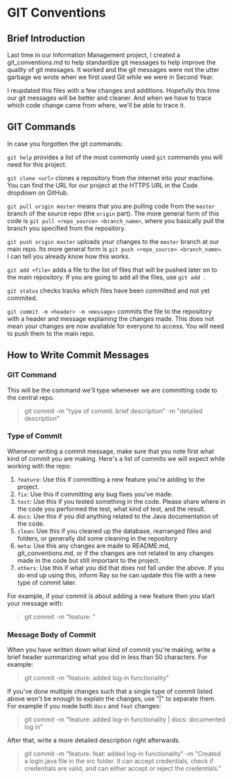 # GIT Conventions
## Brief Introduction
Last time in our Information Management project, I created a git_conventions.md to help standardize git messages to help improve the quality of git messages. It worked and the git messages were not the utter garbage we wrote when we first used Git while we were in Second Year.

I reupdated this files with a few changes and additions. Hopefully this time our git messages will be better and cleaner. And when we have to trace which code change came from where, we'll be able to trace it.

## GIT Commands
In case you forgotten the git commands:

`git help` provides a list of the most commonly used `git` commands you will need for this project.

`git clone <url>` clones a repository from the internet into your machine. You can find the URL for our project at the HTTPS URL in the Code dropdown on GitHub.

`git pull origin master` means that you are pulling code from the `master` branch of the source repo (the `origin` part). The more general form of this code is `git pull <repo_source> <branch_name>`, where you basically pull the branch you specified from the repository.

`git push origin master` uploads your changes to the `master` branch at our main repo. Its more general form is `git push <repo_source> <branch_name>`. I can tell you already know how this works.

`git add <file>` adds a file to the list of files that will be pushed later on to the main repository. If you are going to add all the files, use `git add .`

`git status` checks tracks which files have been committed and not yet commited.

`git commit -m <header> -m <message>` commits the file to the repository with a header and message explaining the changes made. This does not mean your changes are now available for everyone to access. You will need to push them to the main repo.

## How to Write Commit Messages
### GIT Command
This will be the command we'll type whenever we are committing code to the central repo.
> git commit -m "type  of  commit: brief  description" -m "detailed description"

### Type of Commit
Whenever writing a commit message, make sure that you note first what kind of commit you are making. Here's a list of commits we will expect while working with the repo:
1. `feature`: Use this if committing a new feature you're adding to the project.
2. `fix`: Use this if committing any bug fixes you've made.
3. `test`:  Use this if you tested something in the code. Please share where in the code you performed the test, what kind of test, and the result.
4. `docs`: Use this if you did anything related to the Java documentation of the code.
5. `clean`: Use this if you cleaned up the database, rearranged files and folders, or generally did some cleaning in the repository
6. `meta`: Use this any changes are made to README.md, git_conventions.md, or if the changes are not related to any changes made in the code but still important to the project.
6. `others`: Use this if what you did that does not fall under the above. If you do end up using this, inform Ray so he can update this file with a new type of commit later.

For example, if your commit is about adding a new feature then you start your message with:
> git commit -m "feature: "

### Message Body of Commit
When you have written down what kind of commit you're making, write a brief header summarizing what you did in less than 50 characters. For example:
> git commit -m "feature: added log-in functionality"

If you've done multiple changes such that a single type of commit listed above won't be enough to explain the changes, use "|" to separate them. For example if you made both `docs` and `feat` changes:
> git commit -m "feature: added log-in functionality | docs: documented log in"

After that, write a more detailed description right afterwards.
> git commit -m "feature: feat: added log-in functionality" -m "Created a login.java file in the src folder. It can accept credentials, check if credentials are valid, and can either accept or reject the credentials."
